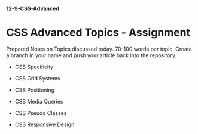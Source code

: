 #### 12-9-CSS-Advanced
# CSS Advanced Topics - Assignment

Prepared Notes on Topics discussed today.
70-100 words per topic.
Create a branch in your name and push your article back into the repository.

* CSS Specificity
* CSS Grid Systems
* CSS Positioning

* CSS Media Queries
* CSS Pseudo Classes
* CSS Responsive Design


